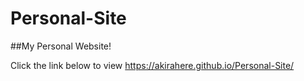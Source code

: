 # Personal-Site
##My Personal Website!

Click the link below to view
   https://akirahere.github.io/Personal-Site/
